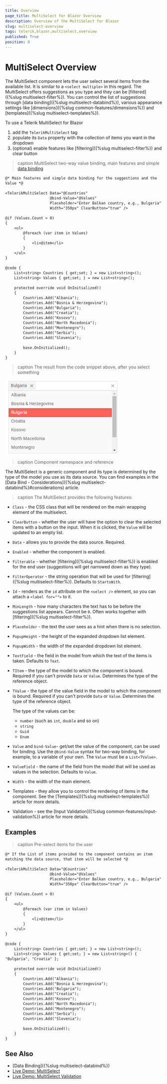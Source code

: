 ```yaml
---
title: Overview
page_title: MultiSelect for Blazor Overview
description: Overview of the MultiSelect for Blazor
slug: multiselect-overview
tags: telerik,blazor,multiselect,overview
published: True
position: 0
---
```


# MultiSelect Overview

The MultiSelect component lets the user select several items from the available list. It is similar to a `<select multiple>` in this regard. The MultiSelect offers suggestions as you type and they can be [filtered]({%slug multiselect-filter%}). You can control the list of suggestions through [data binding]({%slug multiselect-databind%}), various appearance settings like [dimensions]({%slug common-features/dimensions%}) and [templates]({%slug multiselect-templates%}).

To use a Telerik MultiSelect for Blazor

1. add the `TelerikMultiSelect` tag
1. populate its `Data` property with the collection of items you want in the dropdown
1. (optional) enable features like [filtering]({%slug multiselect-filter%}) and clear button

>caption MultiSelect two-way value binding, main features and simple [data binding](data-bind)

````CSHTML
@* Main features and simple data binding for the suggestions and the Value *@

<TelerikMultiSelect Data="@Countries"
                    @bind-Value="@Values"
                    Placeholder="Enter Balkan country, e.g., Bulgaria"
                    Width="350px" ClearButton="true" />

@if (Values.Count > 0)
{
    <ul>
        @foreach (var item in Values)
        {
            <li>@item</li>
        }
    </ul>
}

@code {
    List<string> Countries { get;set; } = new List<string>();
    List<string> Values { get;set; } = new List<string>();

    protected override void OnInitialized()
    {
        Countries.Add("Albania");
        Countries.Add("Bosnia & Herzegovina");
        Countries.Add("Bulgaria");
        Countries.Add("Croatia");
        Countries.Add("Kosovo");
        Countries.Add("North Macedonia");
        Countries.Add("Montenegro");
        Countries.Add("Serbia");
        Countries.Add("Slovenia");

        base.OnInitialized();
    }
}

````

>caption The result from the code snippet above, after you select something

![](images/multiselect-overview.png)

>caption Component namespace and reference

The MultiSelect is a generic component and its type is determined by the type of the model you use as its data source. You can find examples in the [Data Bind - Considerations]({%slug multiselect-databind%}#considerations) article.

>caption The MultiSelect provides the following features:

* `Class` - the CSS class that will be rendered on the main wrapping element of the multiselect.
* `ClearButton` - whether the user will have the option to clear the selected items with a button on the input. When it is clicked, the `Value` will be updated to an empty list.
* `Data` - allows you to provide the data source. Required.
* `Enabled` - whether the component is enabled.
* `Filterable` - whether [filtering]({%slug multiselect-filter%}) is enabled for the end user (suggestions will get narrowed down as they type).
* `FilterOperator` - the string operation that will be used for [filtering]({%slug multiselect-filter%}). Defaults to `StartsWith`.
* `Id` - renders as the `id` attribute on the `<select />` element, so you can attach a `<label for="">` to it.
* `MinLength` - how many characters the text has to be before the suggestions list appears. Cannot be `0`. Often works together with [filtering]({%slug multiselect-filter%}).
* `Placeholder` - the text the user sees as a hint when there is no selection.
* `PopupHeight` - the height of the expanded dropdown list element.
* `PopupWidth` - the width of the expanded dropdown list element.
* `TextField` - the field in the model from which the text of the items is taken. Defaults to `Text`.
* `TItem` - the type of the model to which the component is bound. Required if you can't provide `Data` or `Value`. Determines the type of the reference object.
* `TValue` - the type of the value field in the model to which the component is bound. Required if you can't provide `Data` or `Value`. Determines the type of the reference object.

    The type of the values can be:
    
    * `number` (such as `int`, `double` and so on)
    * `string`
    * `Guid`
    * `Enum`
    
* `Value` and `bind-Value`- get/set the value of the component, can be used for binding. Use the `@bind-Value` syntax for two-way binding, for example, to a variable of your own. The `Value` must be a `List<TValue>`.
* `ValueField` - the name of the field from the model that will be used as values in the selection. Defaults to `Value`.
* `Width` - the width of the main element.
* Templates - they allow you to control the rendering of items in the component. See the [Templates]({%slug multiselect-templates%}) article for more details.
* Validation - see the [Input Validation]({%slug common-features/input-validation%}) article for more details.


## Examples

>caption Pre-select items for the user

````CSHTML
@* If the List of items provided to the component contains an item matching the data source, that item will be selected *@

<TelerikMultiSelect Data="@Countries"
                    @bind-Value="@Values"
                    Placeholder="Enter Balkan country, e.g., Bulgaria"
                    Width="350px" ClearButton="true" />

@if (Values.Count > 0)
{
    <ul>
        @foreach (var item in Values)
        {
            <li>@item</li>
        }
    </ul>
}

@code {
    List<string> Countries { get;set; } = new List<string>();
    List<string> Values { get;set; } = new List<string>() { "Bulgaria", "Croatia" };

    protected override void OnInitialized()
    {
        Countries.Add("Albania");
        Countries.Add("Bosnia & Herzegovina");
        Countries.Add("Bulgaria");
        Countries.Add("Croatia");
        Countries.Add("Kosovo");
        Countries.Add("North Macedonia");
        Countries.Add("Montenegro");
        Countries.Add("Serbia");
        Countries.Add("Slovenia");

        base.OnInitialized();
    }
}
````

## See Also

  * [Data Binding]({%slug multiselect-databind%})
  * [Live Demo: MultiSelect](https://demos.telerik.com/blazor-ui/multiselect/overview)
  * [Live Demo: MultiSelect Validation](https://demos.telerik.com/blazor-ui/multiselect/validation)

